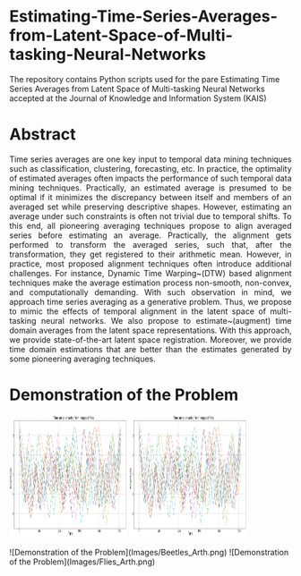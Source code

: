 # Estimating-Time-Series-Averages-from-Latent-Space-of-Multi-tasking-Neural-Networks
The repository contains Python scripts used for the pare Estimating Time Series Averages from Latent Space of Multi-tasking Neural Networks accepted at the Journal of Knowledge and Information System (KAIS)

# Abstract
<p align="justify">
Time series averages are one key input to temporal data mining techniques such as classification, clustering, forecasting, etc. In practice, the optimality of estimated averages often impacts the performance 
of such temporal data mining techniques. Practically, an estimated average is presumed to be optimal if it minimizes the discrepancy between itself and members of an averaged set while preserving descriptive shapes. 
However, estimating an average under such constraints is often not trivial due to temporal shifts. To this end, all pioneering averaging techniques propose to align averaged series before estimating an average. 
Practically, the alignment gets performed to transform the averaged series, such that, after the transformation, they get registered to their arithmetic mean. However, in practice, most proposed alignment techniques 
often introduce additional challenges. For instance, Dynamic Time Warping~(DTW) based alignment techniques make the average estimation process non-smooth, non-convex, and computationally demanding. With such observation 
in mind, we approach time series averaging as a generative problem. Thus, we propose to mimic the effects of temporal alignment in the latent space of multi-tasking neural networks. We also propose to estimate~(augment) 
time domain averages from the latent space representations. With this approach, we provide state-of-the-art latent space registration. Moreover, we provide time domain estimations that are better than the estimates 
generated by some pioneering averaging techniques.

# Demonstration of the Problem
<p>
 <img src="Images/Beetles_TS.png" height="220" width="210" >
 <img src="Images/Flies_TS.png" height="220" width="210" >
</p>
<p>
![Demonstration of the Problem](Images/Beetles_Arth.png)
![Demonstration of the Problem](Images/Flies_Arth.png)
</p>
